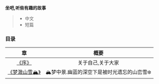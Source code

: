 **坐吧,听些有趣的故事**
> * 中文
> * 短篇



### 目录
| 章                              | 概要                                   |
| :-------------------------------: | :--------------------------------------: |
| [《序》](./序.md)               | 关于自己,关于大家                      |
| [《梦澈山雪🏔️》](./梦澈山雪🏔️.md) | 🏔️梦中景.幽蓝的深空下是被时光遗忘的山峦雪❄️ |




